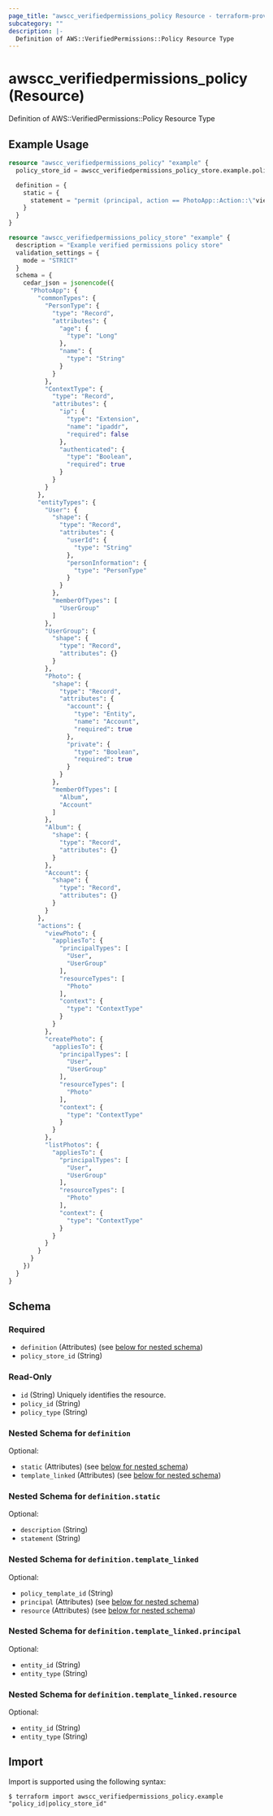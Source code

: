 ```yaml
---
page_title: "awscc_verifiedpermissions_policy Resource - terraform-provider-awscc"
subcategory: ""
description: |-
  Definition of AWS::VerifiedPermissions::Policy Resource Type
---
```


# awscc_verifiedpermissions_policy (Resource)

Definition of AWS::VerifiedPermissions::Policy Resource Type

## Example Usage

```terraform
resource "awscc_verifiedpermissions_policy" "example" {
  policy_store_id = awscc_verifiedpermissions_policy_store.example.policy_store_id

  definition = {
    static = {
      statement = "permit (principal, action == PhotoApp::Action::\"viewPhoto\", resource in PhotoApp::Album:: \"Record\");"
    }
  }
}

resource "awscc_verifiedpermissions_policy_store" "example" {
  description = "Example verified permissions policy store"
  validation_settings = {
    mode = "STRICT"
  }
  schema = {
    cedar_json = jsonencode({
      "PhotoApp": {
        "commonTypes": {
          "PersonType": {
            "type": "Record",
            "attributes": {
              "age": {
                "type": "Long"
              },
              "name": {
                "type": "String"
              }
            }
          },
          "ContextType": {
            "type": "Record",
            "attributes": {
              "ip": {
                "type": "Extension",
                "name": "ipaddr",
                "required": false
              },
              "authenticated": {
                "type": "Boolean",
                "required": true
              }
            }
          }
        },
        "entityTypes": {
          "User": {
            "shape": {
              "type": "Record",
              "attributes": {
                "userId": {
                  "type": "String"
                },
                "personInformation": {
                  "type": "PersonType"
                }
              }
            },
            "memberOfTypes": [
              "UserGroup"
            ]
          },
          "UserGroup": {
            "shape": {
              "type": "Record",
              "attributes": {}
            }
          },
          "Photo": {
            "shape": {
              "type": "Record",
              "attributes": {
                "account": {
                  "type": "Entity",
                  "name": "Account",
                  "required": true
                },
                "private": {
                  "type": "Boolean",
                  "required": true
                }
              }
            },
            "memberOfTypes": [
              "Album",
              "Account"
            ]
          },
          "Album": {
            "shape": {
              "type": "Record",
              "attributes": {}
            }
          },
          "Account": {
            "shape": {
              "type": "Record",
              "attributes": {}
            }
          }
        },
        "actions": {
          "viewPhoto": {
            "appliesTo": {
              "principalTypes": [
                "User",
                "UserGroup"
              ],
              "resourceTypes": [
                "Photo"
              ],
              "context": {
                "type": "ContextType"
              }
            }
          },
          "createPhoto": {
            "appliesTo": {
              "principalTypes": [
                "User",
                "UserGroup"
              ],
              "resourceTypes": [
                "Photo"
              ],
              "context": {
                "type": "ContextType"
              }
            }
          },
          "listPhotos": {
            "appliesTo": {
              "principalTypes": [
                "User",
                "UserGroup"
              ],
              "resourceTypes": [
                "Photo"
              ],
              "context": {
                "type": "ContextType"
              }
            }
          }
        }
      }
    })
  }
}
```

<!-- schema generated by tfplugindocs -->
## Schema

### Required

- `definition` (Attributes) (see [below for nested schema](#nestedatt--definition))
- `policy_store_id` (String)

### Read-Only

- `id` (String) Uniquely identifies the resource.
- `policy_id` (String)
- `policy_type` (String)

<a id="nestedatt--definition"></a>
### Nested Schema for `definition`

Optional:

- `static` (Attributes) (see [below for nested schema](#nestedatt--definition--static))
- `template_linked` (Attributes) (see [below for nested schema](#nestedatt--definition--template_linked))

<a id="nestedatt--definition--static"></a>
### Nested Schema for `definition.static`

Optional:

- `description` (String)
- `statement` (String)


<a id="nestedatt--definition--template_linked"></a>
### Nested Schema for `definition.template_linked`

Optional:

- `policy_template_id` (String)
- `principal` (Attributes) (see [below for nested schema](#nestedatt--definition--template_linked--principal))
- `resource` (Attributes) (see [below for nested schema](#nestedatt--definition--template_linked--resource))

<a id="nestedatt--definition--template_linked--principal"></a>
### Nested Schema for `definition.template_linked.principal`

Optional:

- `entity_id` (String)
- `entity_type` (String)


<a id="nestedatt--definition--template_linked--resource"></a>
### Nested Schema for `definition.template_linked.resource`

Optional:

- `entity_id` (String)
- `entity_type` (String)

## Import

Import is supported using the following syntax:

```shell
$ terraform import awscc_verifiedpermissions_policy.example "policy_id|policy_store_id"
```